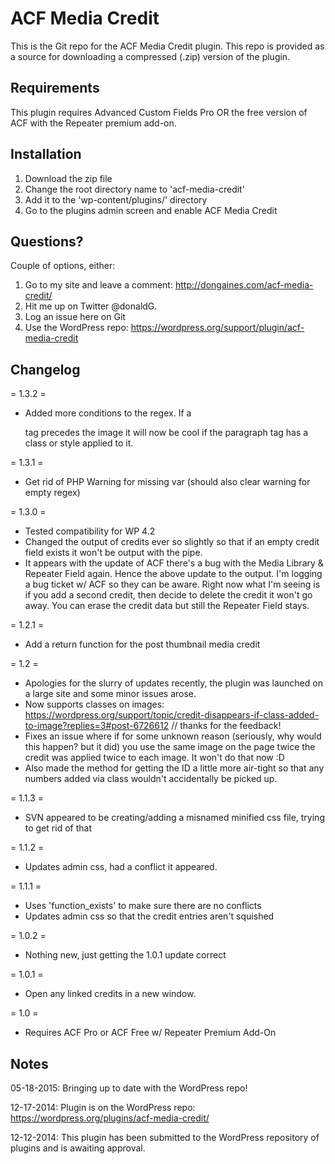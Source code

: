 ACF Media Credit
=========

This is the Git repo for the ACF Media Credit plugin. This repo is provided as a source for downloading a compressed (.zip) version of the plugin.

Requirements
------------
This plugin requires Advanced Custom Fields Pro OR the free version of ACF with the Repeater premium add-on.

Installation
------------
1. Download the zip file
2. Change the root directory name to 'acf-media-credit'
3. Add it to the 'wp-content/plugins/' directory
4. Go to the plugins admin screen and enable ACF Media Credit

Questions?
----------
Couple of options, either:

1. Go to my site and leave a comment: http://dongaines.com/acf-media-credit/ 
2. Hit me up on Twitter @donaldG.
3. Log an issue here on Git
4. Use the WordPress repo: https://wordpress.org/support/plugin/acf-media-credit

Changelog
-----
= 1.3.2 =
* Added more conditions to the regex. If a <p> tag precedes the image it will now be cool if the paragraph tag has a class or style applied to it.

= 1.3.1 =
* Get rid of PHP Warning for missing var (should also clear warning for empty regex)

= 1.3.0 =
* Tested compatibility for WP 4.2
* Changed the output of credits ever so slightly so that if an empty credit field exists it won't be output with the pipe.
* It appears with the update of ACF there's a bug with the Media Library & Repeater Field again. Hence the above update to the output. I'm logging a bug ticket w/ ACF so they can be aware. Right now what I'm seeing is if you add a second credit, then decide to delete the credit it won't go away. You can erase the credit data but still the Repeater Field stays.

= 1.2.1 =
* Add a return function for the post thumbnail media credit

= 1.2 =
* Apologies for the slurry of updates recently, the plugin was launched on a large site and some minor issues arose.
* Now supports classes on images: https://wordpress.org/support/topic/credit-disappears-if-class-added-to-image?replies=3#post-6726612 // thanks for the feedback!
* Fixes an issue where if for some unknown reason (seriously, why would this happen? but it did) you use the same image on the page twice the credit was applied twice to each image. It won't do that now :D
* Also made the method for getting the ID a little more air-tight so that any numbers added via class wouldn't accidentally be picked up.

= 1.1.3 =
* SVN appeared to be creating/adding a misnamed minified css file, trying to get rid of that

= 1.1.2 =
* Updates admin css, had a conflict it appeared.

= 1.1.1 =
* Uses 'function_exists' to make sure there are no conflicts
* Updates admin css so that the credit entries aren't squished

= 1.0.2 =
* Nothing new, just getting the 1.0.1 update correct

= 1.0.1 =
* Open any linked credits in a new window.

= 1.0 =
* Requires ACF Pro or ACF Free w/ Repeater Premium Add-On

Notes
-----
05-18-2015: Bringing up to date with the WordPress repo!

12-17-2014: Plugin is on the WordPress repo: https://wordpress.org/plugins/acf-media-credit/

12-12-2014: This plugin has been submitted to the WordPress repository of plugins and is awaiting approval. 